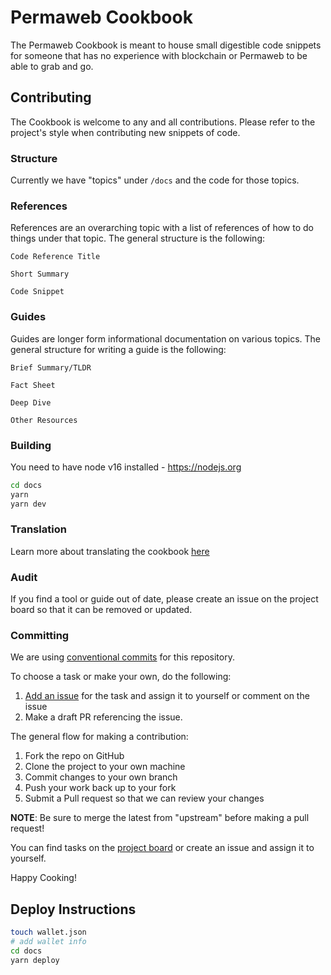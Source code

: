 # Permaweb Cookbook

The Permaweb Cookbook is meant to house small digestible code snippets
for someone that has no experience with blockchain or Permaweb to be able
to grab and go. 

## Contributing

The Cookbook is welcome to any and all contributions. Please refer to
the project's style when contributing new snippets of code.

### Structure

Currently we have "topics" under `/docs` and the code for those topics.

### References

References are an overarching topic with a list of references of how to do
things under that topic. The general structure is the following:

```
Code Reference Title

Short Summary

Code Snippet
```

### Guides

Guides are longer form informational documentation on various topics.
The general structure for writing a guide is the following:

```
Brief Summary/TLDR

Fact Sheet

Deep Dive

Other Resources
```

### Building

You need to have node v16 installed - https://nodejs.org

```sh
cd docs
yarn
yarn dev
```

### Translation

Learn more about translating the cookbook [here](./docs/languages/README.md)

### Audit 

If you find a tool or guide out of date, please create an issue on the project board so that it can be removed or updated.

### Committing

We are using [conventional commits](https://www.conventionalcommits.org/en/v1.0.0/)
for this repository.

To choose a task or make your own, do the following:

1. [Add an issue](https://github.com/twilson63/permaweb-cookbook/issues/new) for the task and assign it to yourself or comment on the issue
2. Make a draft PR referencing the issue.

The general flow for making a contribution:

1. Fork the repo on GitHub
2. Clone the project to your own machine
3. Commit changes to your own branch
4. Push your work back up to your fork
5. Submit a Pull request so that we can review your changes

**NOTE**: Be sure to merge the latest from "upstream" before making a
pull request!

You can find tasks on the [project board](https://github.com/users/twilson63/projects/2)
or create an issue and assign it to yourself.

Happy Cooking!

## Deploy Instructions

```sh
touch wallet.json
# add wallet info
cd docs
yarn deploy
```
